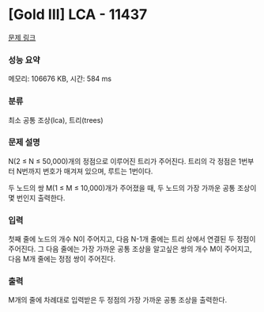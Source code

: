 # [Gold III] LCA - 11437 

[문제 링크](https://www.acmicpc.net/problem/11437) 

### 성능 요약

메모리: 106676 KB, 시간: 584 ms

### 분류

최소 공통 조상(lca), 트리(trees)

### 문제 설명

<p>N(2 ≤ N ≤ 50,000)개의 정점으로 이루어진 트리가 주어진다. 트리의 각 정점은 1번부터 N번까지 번호가 매겨져 있으며, 루트는 1번이다.</p>

<p>두 노드의 쌍 M(1 ≤ M ≤ 10,000)개가 주어졌을 때, 두 노드의 가장 가까운 공통 조상이 몇 번인지 출력한다.</p>

### 입력 

 <p>첫째 줄에 노드의 개수 N이 주어지고, 다음 N-1개 줄에는 트리 상에서 연결된 두 정점이 주어진다. 그 다음 줄에는 가장 가까운 공통 조상을 알고싶은 쌍의 개수 M이 주어지고, 다음 M개 줄에는 정점 쌍이 주어진다.</p>

### 출력 

 <p>M개의 줄에 차례대로 입력받은 두 정점의 가장 가까운 공통 조상을 출력한다.</p>

